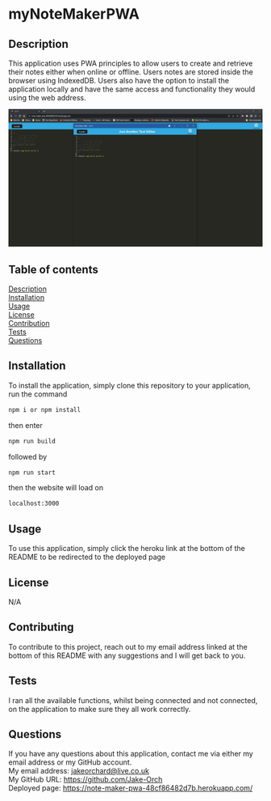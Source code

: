 # myNoteMakerPWA   
 
## Description  
This application uses PWA principles to allow users to create and retrieve their notes either when online or offline. Users notes are stored inside the browser using IndexedDB. Users also have the option to install the application locally and have the same access and functionality they would using the web address. 

![Image of page annd installed page](./assets/images/both.JPG) 
## Table of contents
[Description](#description)  
[Installation](#installation)  
[Usage](#usage)  
[License](#license)  
[Contribution](#contribution)  
[Tests](#tests)  
[Questions](#questions)  
## Installation  
To install the application, simply clone this repository to your application, run the command   
```md
npm i or npm install
```
then enter
```md
npm run build 
 ```
   followed by 
```md
npm run start 
``` 
then the website will load on  
```md
localhost:3000 
```
## Usage  
To use this application, simply click the heroku link at the bottom of the README to be redirected to the deployed page
## License  
N/A
## Contributing  
To contribute to this project, reach out to my email address linked at the bottom of this README with any suggestions and I will get back to you.
## Tests  
I ran all the available functions, whilst being connected and not connected, on the application to make sure they all work correctly.  
## Questions  
If you have any questions about this application, contact me via either my email address or my GitHub account.  
My email address: jakeorchard@live.co.uk  
My GitHub URL: https://github.com/Jake-Orch  
Deployed page: https://note-maker-pwa-48cf86482d7b.herokuapp.com/
